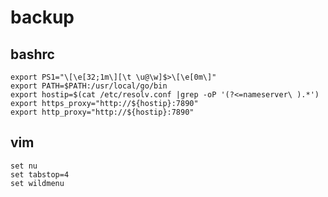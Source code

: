 # backup

## bashrc
``` shell
export PS1="\[\e[32;1m\][\t \u@\w]$>\[\e[0m\]"
export PATH=$PATH:/usr/local/go/bin
export hostip=$(cat /etc/resolv.conf |grep -oP '(?<=nameserver\ ).*')
export https_proxy="http://${hostip}:7890"
export http_proxy="http://${hostip}:7890"
```
## vim
```
set nu
set tabstop=4
set wildmenu
```
